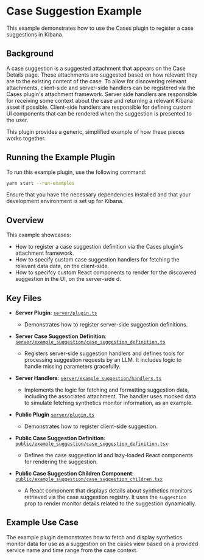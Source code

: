 # Case Suggestion Example

This example demonstrates how to use the Cases plugin to register a case suggestions in Kibana.

## Background

A case suggestion is a suggested attachment that appears on the Case Details page. These attachments are suggested based on how relevant they are to the existing content of the case. To allow for discovering relevant attachments, client-side and server-side handlers can be registered via the Cases plugin's attachment framework. Server side handlers are responsible for receiving some context about the case and returning a relevant Kibana asset if possible. Client-side handlers are responsible for defining custom UI components that can be rendered when the suggestion is presented to the user.

This plugin provides a generic, simplified example of how these pieces works together.

## Running the Example Plugin

To run this example plugin, use the following command:

```bash
yarn start --run-examples
```

Ensure that you have the necessary dependencies installed and that your development environment is set up for Kibana.

## Overview

This example showcases:

- How to register a case suggestion definition via the Cases plugin's attachment framework.
- How to specify custom case suggestion handlers for fetching the relevant data data, on the client-side.
- How to specifcy custom React components to render for the discovered suggestion in the UI, on the server-side d.

## Key Files

- **Server Plugin**: [`server/plugin.ts`](./server/plugin.ts)

  - Demonstrates how to register server-side suggestion definitions.

- **Server Case Suggestion Definition**: [`server/example_suggestion/case_suggestion_definition.ts`](./server/example_suggestion/case_suggestion_definition.ts)

  - Registers server-side suggestion handlers and defines tools for processing suggestion requests by an LLM. It includes logic to handle missing parameters gracefully.

- **Server Handlers**: [`server/example_suggestion/handlers.ts`](./server/example_suggestion/handlers.ts)

  - Implements the logic for fetching and formatting suggestion data, including the associated attachment. The handler uses mocked data to simulate fetching synthetics monitor information, as an example.

- **Public Plugin** [`server/plugin.ts`](./server/plugin.ts)

  - Demonstrates how to register client-side suggestion.

- **Public Case Suggestion Definition**: [`public/example_suggestion/case_suggestion_definition.tsx`](./public/example_suggestion/case_suggestion_definition.tsx)

  - Defines the case suggestion id and lazy-loaded React components for rendering the suggestion.

- **Public Case Suggestion Children Component**: [`public/example_suggestion/case_suggestion_children.tsx`](./public/example_suggestion/case_suggestion_children.tsx)

  - A React component that displays details about synthetics monitors retrieved via the case suggestion registry. It uses the `suggestion` prop to render monitor details related to the suggestion dynamically.

## Example Use Case

The example plugin demonstrates how to fetch and display synthetics monitor data for use as a suggestion on the cases view based on a provided service name and time range from the case context.
